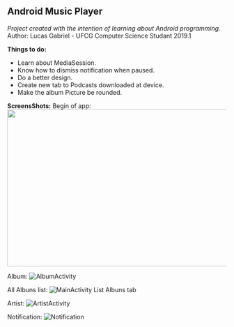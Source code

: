 ﻿## **Android Music Player**

*Project created with the intention of learning about Android programming.*
Author: Lucas Gabriel - UFCG Computer Science Studant 2019.1

**Things to do:**
 - Learn about MediaSession.
 - Know how to dismiss notification when paused.
 - Do a better design.
 - Create new tab to Podcasts downloaded at device.
 - Make the album Picture be rounded. 

**ScreensShots:**
Begin of app:
<img src="./pics/pic_inicio.png" width="690" height="360">

Album:
![AlbumActivity](./pics/pic_album.png)

All Albuns list:
![MainActivity List Albuns tab](./pics/pic_listAlbum.png)

Artist:
![ArtistActivity](./pics/pic_artista.png)

Notification:
![Notification](./pics/pic_notification.png)
